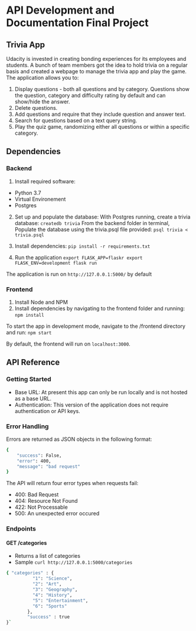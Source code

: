 # API Development and Documentation Final Project

## Trivia App

Udacity is invested in creating bonding experiences for its employees and students. A bunch of team members got the idea to hold trivia on a regular basis and created a webpage to manage the trivia app and play the game. The application allows you to:

1. Display questions - both all questions and by category. Questions show the question, category and difficulty rating by default and can show/hide the answer.
2. Delete questions.
3. Add questions and require that they include question and answer text.
4. Search for questions based on a text query string.
5. Play the quiz game, randomizing either all questions or within a specific category.



## Dependencies

### Backend 
1. Install required software:
  - Python 3.7
  - Virtual Environement
  - Postgres

2. Set up and populate the database:
With Postgres running, create a trivia database:
`createdb trivia`
From the backend folder in terminal, Populate the database using the trivia.psql file provided:
`psql trivia < trivia.psql`

3. Install dependencies:
`pip install -r requirements.txt`

4. Run the application
`export FLASK_APP=flaskr
export FLASK_ENV=development
flask run`

The application is run on `http://127.0.0.1:5000/` by default

### Frontend
1. Install Node and NPM
2. Install dependencies by navigating to the frontend folder and running:
`npm install`

To start the app in development mode, navigate to the /frontend directory and run:
`npm start`

By default, the frontend will run on `localhost:3000`.

## API Reference
### Getting Started
- Base URL: At present this app can only be run locally and is not hosted as a base URL.
- Authentication: This version of the application does not require authentication or API keys.

### Error Handling
Errors are returned as JSON objects in the following format:
```bash
{
    "success": False, 
    "error": 400,
    "message": "bad request"
}
```
The API will return four error types when requests fail:

- 400: Bad Request
- 404: Resource Not Found
- 422: Not Processable
- 500: An unexpected error occured

### Endpoints

#### GET /categories

- Returns a list of categories
- Sample `curl http://127.0.0.1:5000/categories`
```bash
{ "categories" : {
          "1": "Science",
          "2": "Art",
          "3": "Geography",
          "4": "History",
          "5": "Entertainment",
          "6": "Sports"
        },
        "success" : true
}`
```
